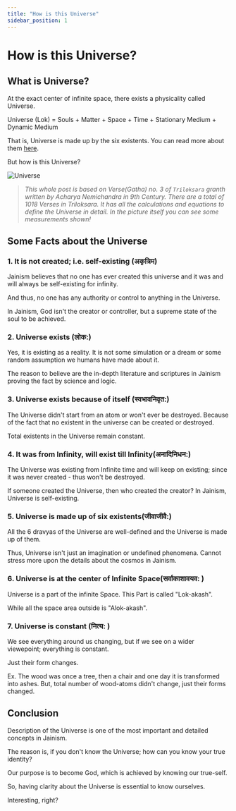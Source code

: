 ```yaml
---
title: "How is this Universe"
sidebar_position: 1
---
```


# How is this Universe?

## What is Universe?

At the exact center of infinite space, there exists a physicality called Universe.

Universe (Lok) = Souls + Matter + Space + Time + Stationary Medium + Dynamic Medium

That is, Universe is made up by the six existents.
You can read more about them [here](/docs/category/6-dravyas).

But how is this Universe?

![Universe](/img/universe.png "The Universe - 3 Lokas")

> _This whole post is based on Verse(Gatha) no. 3 of `Triloksara` granth written by Acharya Nemichandra in 9th Century.
> There are a total of 1018 Verses in Triloksara. It has all the calculations and equations to define the Universe in detail. In the picture itself you can see some measurements shown!_

## Some Facts about the Universe

### 1. It is not created; i.e. self-existing (अकृत्रिम)

Jainism believes that no one has ever created this universe and it was and will always be self-existing for infinity.

And thus, no one has any authority or control to anything in the Universe.

In Jainism, God isn't the creator or controller, but a supreme state of the soul to be achieved.

### 2. Universe exists (लोक:)

Yes, it is existing as a reality. It is not some simulation or a dream or some random assumption we humans have made about it.

The reason to believe are the in-depth literature and scriptures in Jainism proving the fact by science and logic.

### 3. Universe exists because of itself (स्वभावनिवृत:)

The Universe didn't start from an atom or won't ever be destroyed. Because of the fact that no existent in the universe can be created or destroyed.

Total existents in the Universe remain constant.

### 4. It was from Infinity, will exist till Infinity(अनादिनिधन:)

The Universe was existing from Infinite time and will keep on existing; since it was never created - thus won't be destroyed.

If someone created the Universe, then who created the creator? In Jainism, Universe is self-existing.

### 5. Universe is made up of six existents(जीवाजीवै:)

All the 6 dravyas of the Universe are well-defined and the Universe is made up of them.

Thus, Universe isn't just an imagination or undefined phenomena. Cannot stress more upon the details about the cosmos in Jainism.

### 6. Universe is at the center of Infinite Space(सर्वाकाशावयव: )

Universe is a part of the infinite Space.
This Part is called "Lok-akash".

While all the space area outside is "Alok-akash".

### 7. Universe is constant (नित्य: )

We see everything around us changing, but if we see on a wider viewepoint; everything is constant.

Just their form changes.

Ex. The wood was once a tree, then a chair and one day it is transformed into ashes. But, total number of wood-atoms didn't change, just their forms changed.

## Conclusion

Description of the Universe is one of the most important and detailed concepts in Jainism.

The reason is, if you don't know the Universe; how can you know your true identity?

Our purpose is to become God, which is achieved by knowing our true-self.

So, having clarity about the Universe is essential to know ourselves.

Interesting, right?
